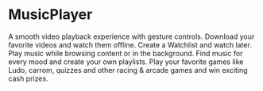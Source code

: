 # MusicPlayer
A smooth video playback experience with gesture controls. Download your favorite videos and watch them offline. Create a Watchlist and watch later. Play music while browsing content or in the background. Find music for every mood and create your own playlists. Play your favorite games like Ludo, carrom, quizzes and other racing &amp; arcade games and win exciting cash prizes.
